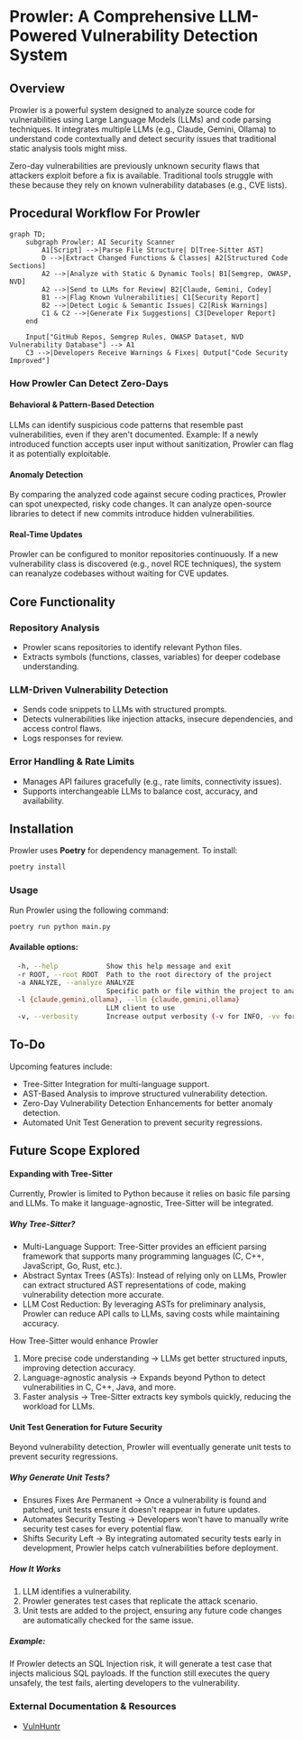 # Prowler: A Comprehensive LLM-Powered Vulnerability Detection System

## Overview  
Prowler is a powerful system designed to analyze source code for vulnerabilities using Large Language Models (LLMs) and code parsing techniques. It integrates multiple LLMs (e.g., Claude, Gemini, Ollama) to understand code contextually and detect security issues that traditional static analysis tools might miss.  

Zero-day vulnerabilities are previously unknown security flaws that attackers exploit before a fix is available. Traditional tools struggle with these because they rely on known vulnerability databases (e.g., CVE lists).

## Procedural Workflow For Prowler

```mermaid
graph TD;
    subgraph Prowler: AI Security Scanner
        A1[Script] -->|Parse File Structure| D[Tree-Sitter AST]
        D -->|Extract Changed Functions & Classes| A2[Structured Code Sections]
        A2 -->|Analyze with Static & Dynamic Tools| B1[Semgrep, OWASP, NVD]
        A2 -->|Send to LLMs for Review| B2[Claude, Gemini, Codey]
        B1 -->|Flag Known Vulnerabilities| C1[Security Report]
        B2 -->|Detect Logic & Semantic Issues| C2[Risk Warnings]
        C1 & C2 -->|Generate Fix Suggestions| C3[Developer Report]
    end

    Input["GitHub Repos, Semgrep Rules, OWASP Dataset, NVD Vulnerability Database"] --> A1
    C3 -->|Developers Receive Warnings & Fixes| Output["Code Security Improved"]

```

### How Prowler Can Detect Zero-Days

#### Behavioral & Pattern-Based Detection
LLMs can identify suspicious code patterns that resemble past vulnerabilities, even if they aren't documented.
Example: If a newly introduced function accepts user input without sanitization, Prowler can flag it as potentially exploitable.

#### Anomaly Detection
By comparing the analyzed code against secure coding practices, Prowler can spot unexpected, risky code changes.
It can analyze open-source libraries to detect if new commits introduce hidden vulnerabilities.

#### Real-Time Updates
Prowler can be configured to monitor repositories continuously.
If a new vulnerability class is discovered (e.g., novel RCE techniques), the system can reanalyze codebases without waiting for CVE updates.

## Core Functionality  

### Repository Analysis  
- Prowler scans repositories to identify relevant Python files.  
- Extracts symbols (functions, classes, variables) for deeper codebase understanding.  

### LLM-Driven Vulnerability Detection  
- Sends code snippets to LLMs with structured prompts.  
- Detects vulnerabilities like injection attacks, insecure dependencies, and access control flaws.  
- Logs responses for review.  

### Error Handling & Rate Limits  
- Manages API failures gracefully (e.g., rate limits, connectivity issues).  
- Supports interchangeable LLMs to balance cost, accuracy, and availability.  

## Installation  
Prowler uses **Poetry** for dependency management. To install:  

```sh
poetry install
```
### Usage
Run Prowler using the following command:

```sh
poetry run python main.py
```
#### Available options:
```bash
  -h, --help            Show this help message and exit  
  -r ROOT, --root ROOT  Path to the root directory of the project  
  -a ANALYZE, --analyze ANALYZE  
                        Specific path or file within the project to analyze  
  -l {claude,gemini,ollama}, --llm {claude,gemini,ollama}  
                        LLM client to use 
  -v, --verbosity       Increase output verbosity (-v for INFO, -vv for DEBUG)  

```

## To-Do

Upcoming features include:

- Tree-Sitter Integration for multi-language support.
- AST-Based Analysis to improve structured vulnerability detection.
- Zero-Day Vulnerability Detection Enhancements for better anomaly detection.
- Automated Unit Test Generation to prevent security regressions.

## Future Scope Explored

#### Expanding with Tree-Sitter
Currently, Prowler is limited to Python because it relies on basic file parsing and LLMs. To make it language-agnostic, Tree-Sitter will be integrated.

##### Why Tree-Sitter?
- Multi-Language Support: Tree-Sitter provides an efficient parsing framework that supports many programming languages (C, C++, JavaScript, Go, Rust, etc.).
- Abstract Syntax Trees (ASTs): Instead of relying only on LLMs, Prowler can extract structured AST representations of code, making vulnerability detection more accurate.
- LLM Cost Reduction: By leveraging ASTs for preliminary analysis, Prowler can reduce API calls to LLMs, saving costs while maintaining accuracy.

How Tree-Sitter would enhance Prowler
1. More precise code understanding → LLMs get better structured inputs, improving detection accuracy.
2. Language-agnostic analysis → Expands beyond Python to detect vulnerabilities in C, C++, Java, and more.
3. Faster analysis → Tree-Sitter extracts key symbols quickly, reducing the workload for LLMs.

#### Unit Test Generation for Future Security
Beyond vulnerability detection, Prowler will eventually generate unit tests to prevent security regressions.

##### Why Generate Unit Tests?
- Ensures Fixes Are Permanent → Once a vulnerability is found and patched, unit tests ensure it doesn't reappear in future updates.
- Automates Security Testing → Developers won't have to manually write security test cases for every potential flaw.
- Shifts Security Left → By integrating automated security tests early in development, Prowler helps catch vulnerabilities before deployment.

##### How It Works
1. LLM identifies a vulnerability.
2. Prowler generates test cases that replicate the attack scenario.
3. Unit tests are added to the project, ensuring any future code changes are automatically checked for the same issue.

##### Example:

If Prowler detects an SQL Injection risk, it will generate a test case that injects malicious SQL payloads.
If the function still executes the query unsafely, the test fails, alerting developers to the vulnerability.

### External Documentation & Resources
- [VulnHuntr](https://github.com/protectai/vulnhuntr)